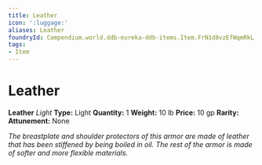 ```yaml
---
title: Leather
icon: ':luggage:'
aliases: Leather
foundryId: Compendium.world.ddb-eureka-ddb-items.Item.FrN1d8vzEfWqmRkL
tags:
- Item
---
```


# Leather

**Leather**
_Light_
**Type:** Light
**Quantity:** 1
**Weight:** 10 lb
**Price:** 10 gp
**Rarity:** 
**Attunement:** None

*The breastplate and shoulder protectors of this armor are made of leather that has been stiffened by being boiled in oil. The rest of the armor is made of softer and more flexible materials.*